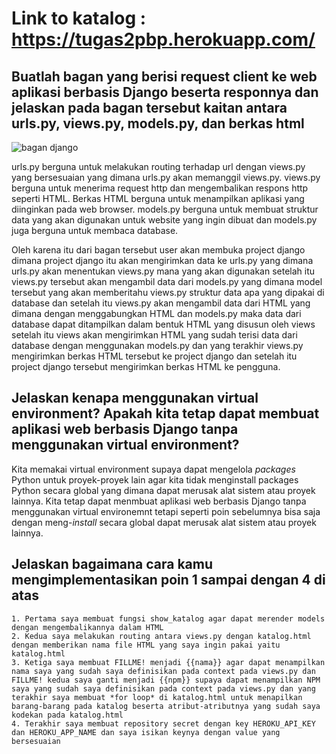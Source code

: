 # Link to katalog : https://tugas2pbp.herokuapp.com/

## Buatlah bagan yang berisi request client ke web aplikasi berbasis Django beserta responnya dan jelaskan pada bagan tersebut kaitan antara urls.py, views.py, models.py, dan berkas html

![bagan django](https://user-images.githubusercontent.com/88728529/189529895-82dcd43c-34c8-4bda-905c-4d661211a01b.png)

urls.py berguna untuk melakukan routing terhadap url dengan views.py yang bersesuaian yang dimana urls.py akan memanggil views.py. views.py berguna untuk menerima request http dan mengembalikan respons http seperti HTML. Berkas HTML berguna untuk menampilkan aplikasi yang diinginkan pada web browser. models.py berguna untuk membuat struktur data yang akan digunakan untuk website yang ingin dibuat dan models.py juga berguna untuk membaca database.

Oleh karena itu dari bagan tersebut user akan membuka project django dimana project django itu akan mengirimkan data ke urls.py yang dimana urls.py akan menentukan views.py mana yang akan digunakan setelah itu views.py tersebut akan mengambil data dari models.py yang dimana model tersebut yang akan memberitahu views.py struktur data apa yang dipakai di database dan setelah itu views.py akan mengambil data dari HTML yang dimana dengan menggabungkan HTML dan models.py maka data dari database dapat ditampilkan dalam bentuk HTML yang disusun oleh views setelah itu views akan mengirimkan HTML yang sudah terisi data dari database dengan menggunakan models.py dan yang terakhir views.py mengirimkan berkas HTML tersebut ke project django dan setelah itu project django tersebut mengirimkan berkas HTML ke pengguna.

## Jelaskan kenapa menggunakan virtual environment? Apakah kita tetap dapat membuat aplikasi web berbasis Django tanpa menggunakan virtual environment?

Kita memakai virtual environment supaya dapat mengelola *packages* Python untuk proyek-proyek lain agar kita tidak menginstall packages Python secara global yang dimana dapat merusak alat sistem atau proyek lainnya. Kita tetap dapat menmbuat aplikasi web berbasis Django tanpa menggunakan virtual environemnt tetapi seperti poin sebelumnya bisa saja dengan meng-*install* secara global dapat merusak alat sistem atau proyek lainnya.

## Jelaskan bagaimana cara kamu mengimplementasikan poin 1 sampai dengan 4 di atas

    1. Pertama saya membuat fungsi show_katalog agar dapat merender models dengan mengembalikannya dalam HTML
    2. Kedua saya melakukan routing antara views.py dengan katalog.html dengan memberikan nama file HTML yang saya ingin pakai yaitu katalog.html
    3. Ketiga saya membuat FILLME! menjadi {{nama}} agar dapat menampilkan nama saya yang sudah saya definisikan pada context pada views.py dan FILLME! kedua saya ganti menjadi {{npm}} supaya dapat menampilkan NPM saya yang sudah saya definisikan pada context pada views.py dan yang terakhir saya membuat *for loop* di katalog.html untuk menapilkan barang-barang pada katalog beserta atribut-atributnya yang sudah saya kodekan pada katalog.html
    4. Terakhir saya membuat repository secret dengan key HEROKU_API_KEY dan HEROKU_APP_NAME dan saya isikan keynya dengan value yang bersesuaian
